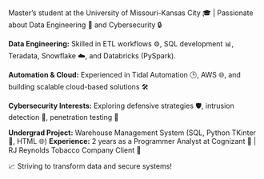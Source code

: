 Master’s student at the University of Missouri-Kansas City 🎓 | Passionate about Data Engineering 💾 and Cybersecurity 🔒

**Data Engineering:** Skilled in ETL workflows ⚙️, SQL development 📊, Teradata, Snowflake ☁️, and Databricks (PySpark).

**Automation & Cloud:** Experienced in Tidal Automation 🕒, AWS 🌐, and building scalable cloud-based solutions 🛠️

**Cybersecurity Interests:** Exploring defensive strategies 🛡️, intrusion detection 👀, penetration testing 🧪

**Undergrad Project:** Warehouse Management System (SQL, Python TKinter 🐍, HTML 🌐)
**Experience:** 2 years as a Programmer Analyst at Cognizant 💼 | RJ Reynolds Tobacco Company Client 🚬

📈 Striving to transform data and secure systems!
